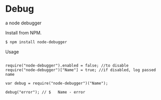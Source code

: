 Debug
=====

a node debugger

Install from NPM.

```bash
$ npm install node-debugger
```

Usage

```

require("node-debugger").enabled = false; //to disable
require("node-debugger")["Name"] = true; //if disabled, log passed name

var debug = require("node-debugger")("Name");

debug("error"); // $   Name - error

```